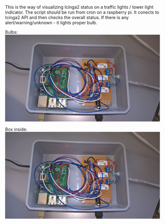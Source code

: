 This is the way of visualizing Icinga2 status on a traffic lights / tower light indicator.
The script should be run from cron on a raspberry pi. It conects to Icinga2 API and then checks the overall status. If there is any alert/warning/unknown - it lights proper bulb.

Bulbs:
![alt text](https://github.com/maciejkola/Monitoring/blob/master/lights/box_inside.jpg)

Box inside:
![alt text](https://github.com/maciejkola/Monitoring/blob/master/lights/box_inside.jpg)
